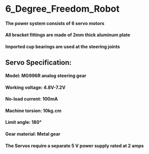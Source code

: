 # 6_Degree_Freedom_Robot

#### The power system consists of 6 servo motors
#### All bracket fittings are made of 2mm thick aluminum plate
#### Imported cup bearings are used at the steering joints

## Servo Specification:
#### Model: MG996R analog steering gear
#### Working voltage: 4.8V-7.2V
#### No-load current: 100mA
#### Machine torsion: 10kg.cm
#### Limit angle: 180°
#### Gear material: Metal gear
#### The Servos require a separate 5 V power supply rated at 2 amps
